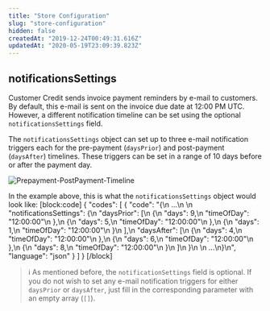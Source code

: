 ```yaml
---
title: "Store Configuration"
slug: "store-configuration"
hidden: false
createdAt: "2019-12-24T00:49:31.616Z"
updatedAt: "2020-05-19T23:09:39.823Z"
---
```

## notificationsSettings

Customer Credit sends invoice payment reminders by e-mail to customers. By default, this e-mail is sent on the invoice due date at 12:00 PM UTC. However, a different notification timeline can be set using the optional `notificationsSettings` field.

The `notificationsSettings` object can set up to three e-mail notification triggers each for the pre-payment (`daysPrior`) and post-payment (`daysAfter`) timelines. These triggers can be set in a range of 10 days before or after the payment day.

![Prepayment-PostPayment-Timeline](https://cdn.jsdelivr.net/gh/vtexdocs/dev-portal-content@main/images/store-configuration-0.png)

In the example above, this is what the `notificationsSettings` object would look like:
[block:code]
{
  "codes": [
    {
      "code": "{\n  ...\n  \n  \"notificationsSettings\": {\n        \"daysPrior\": [\n            {\n                \"days\": 9,\n                \"timeOfDay\": \"12:00:00\"\n            },\n            {\n                \"days\": 5,\n                \"timeOfDay\": \"12:00:00\"\n            },\n            {\n                \"days\": 1,\n                \"timeOfDay\": \"12:00:00\"\n            }\n        ],\n        \"daysAfter\": [\n            {\n                \"days\": 4,\n                \"timeOfDay\": \"12:00:00\"\n            },\n            {\n                \"days\": 6,\n                \"timeOfDay\": \"12:00:00\"\n            },\n            {\n                \"days\": 8,\n                \"timeOfDay\": \"12:00:00\"\n            }\n        ]\n    }\n  \n  ...\n}\n",
      "language": "json"
    }
  ]
}
[/block]

>ℹ️ As mentioned before, the `notificationSettings` field is optional. If you do not wish to set any e-mail notification triggers for either `daysPrior` or `daysAfter`, just fill in the corresponding parameter with an empty array (`[]`).
